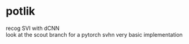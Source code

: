 # potlik
recog SVI with dCNN  
look at the scout branch for a pytorch svhn very basic implementation
